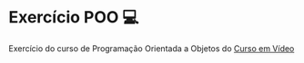 # Exercício POO :computer:
 Exercício do curso de Programação Orientada a Objetos do [Curso em Vídeo](https://www.cursoemvideo.com/)

